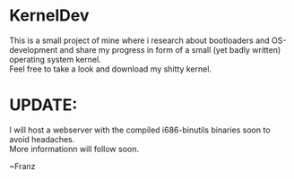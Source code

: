 # KernelDev
This is a small project of mine where i research about bootloaders and OS-development and share my progress in form of a small (yet badly written) operating system kernel.<br>
Feel free to take a look and download my shitty kernel.

# UPDATE:
I will host a webserver with the compiled i686-binutils binaries soon to avoid headaches.<br>
More informationn will follow soon.

~Franz
